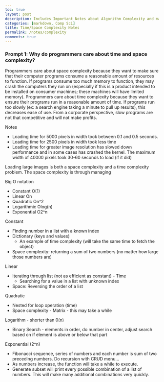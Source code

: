 ```yaml
---
toc: true
layout: post
description: Includes Important Notes about Algorithm Complexity and managing high volumes of complexity
categories: [markdown, Comp Sci]
title: Time/Space Complexity Notes
permalink: /notes/complexity
comments: true
---
```



### Prompt 1: Why do programmers care about time and space complexity?

Programmers care about space complexity because they want to make sure that their computer programs consume a reasonable amount of resources to function. If programs consume too much memory to function, they may crash the computers they run on (especially if this is a product intended to be installed on consumer machines; these machines will have limited memory). Programmers care about time complexity because they want to ensure their programs run in a reasonable amount of time. If programs run too slowly (ex: a search engine taking a minute to pull up results), this decreases ease of use. From a corporate perspective, slow programs are not that competitive and will not make profits.


Notes
- Loading time for 5000 pixels in width took between 0.1 and 0.5 seconds.
- Loading time for 2500 pixels in width took less time
- Loading time for greater image resolution has slowed down performance and in some cases has crashed the kernel. The maximum width of 40000 pixels took 30-60 seconds to load (if it did)

Loading large images is both a space complexity and a time complexity problem. The space complexity is through managing

Big O notation

- Constant O(1)
- Linear On
- Quadratic On^2
- Logarithmic Olog(n)
- Exponential O2^n


Constant
- Finding number in a list with a known index
- Dictionary (keys and values)
  - An example of time complexity (will take the same time to fetch the object)
- Space complexity: returning a sum of two numbers (no matter how large those numbers are)

Linear
- Iterating through list (not as efficient as constant) - Time
  - Searching for a value in a list with unknown index
- Space: Reversing the order of a list

Quadratic
- Nested for loop operation (time)
- Space complexity - Matrix - this may take a while

Logarithm - shorter than 0(n)
- Binary Search - elements in order, do number in center, adjust search based on if element is above or below that part

Exponential (2^n)
- Fibonacci sequence, series of numbers and each number is sum of two preceding numbers. Do recursion with CRUD menu...
- As numbers increase, the function will take a while to execute.
- Generate subset will print every possible combination of a list of numbers. This will make many additional combinations very quickly. 
